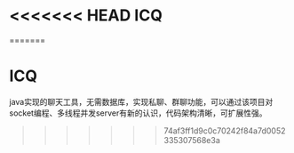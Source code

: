 <<<<<<< HEAD
ICQ
===
=======
# ICQ
java实现的聊天工具，无需数据库，实现私聊、群聊功能，可以通过该项目对socket编程、多线程并发server有新的认识，代码架构清晰，可扩展性强。
>>>>>>> 74af3ff1d9c0c70242f84a7d0052335307568e3a
